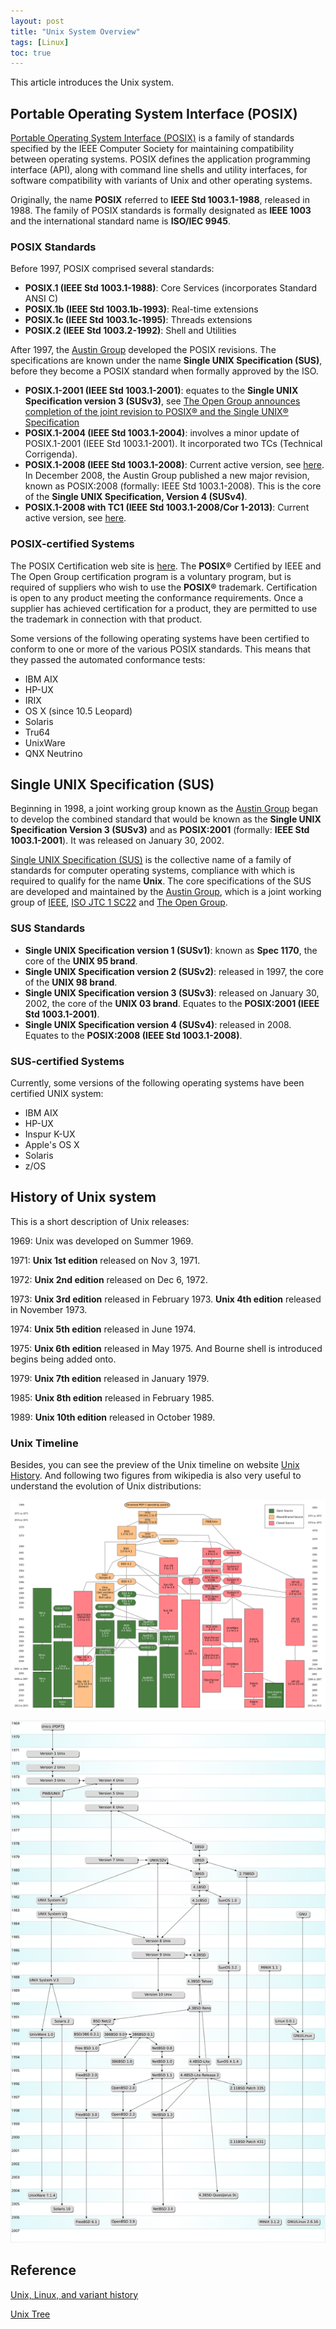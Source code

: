 ```yaml
---
layout: post
title: "Unix System Overview"
tags: [Linux]
toc: true
---
```


This article introduces the Unix system.

<!--more-->

## Portable Operating System Interface (POSIX)

[Portable Operating System Interface (POSIX)](http://standards.ieee.org/develop/wg/POSIX.html) is a family of standards specified by the IEEE Computer Society for maintaining compatibility between operating systems. POSIX defines the application programming interface (API), along with command line shells and utility interfaces, for software compatibility with variants of Unix and other operating systems.

Originally, the name **POSIX** referred to **IEEE Std 1003.1-1988**, released in 1988. The family of POSIX standards is formally designated as **IEEE 1003** and the international standard name is **ISO/IEC 9945**.

### POSIX Standards

Before 1997, POSIX comprised several standards:

* **POSIX.1 (IEEE Std 1003.1-1988)**: Core Services (incorporates Standard ANSI C)
* **POSIX.1b (IEEE Std 1003.1b-1993)**: Real-time extensions
* **POSIX.1c (IEEE Std 1003.1c-1995)**: Threads extensions
* **POSIX.2 (IEEE Std 1003.2-1992)**: Shell and Utilities

After 1997, the [Austin Group](http://www.opengroup.org/austin/) developed the POSIX revisions. The specifications are known under the name **Single UNIX Specification (SUS)**, before they become a POSIX standard when formally approved by the ISO.

* **POSIX.1-2001 (IEEE Std 1003.1-2001)**: equates to the **Single UNIX Specification version 3 (SUSv3)**, see [The Open Group announces completion of the joint revision to POSIX® and the Single UNIX® Specification](http://www.unix.org/version3/pr.html)
* **POSIX.1-2004 (IEEE Std 1003.1-2004)**: involves a minor update of POSIX.1-2001 (IEEE Std 1003.1-2001). It incorporated two TCs (Technical Corrigenda).
* **POSIX.1-2008 (IEEE Std 1003.1-2008)**: Current active version, see [here](http://standards.ieee.org/findstds/standard/1003.1-2008.html). In December 2008, the Austin Group published a new major revision, known as POSIX:2008 (formally: IEEE Std 1003.1-2008). This is the core of the **Single UNIX Specification, Version 4 (SUSv4)**.
* **POSIX.1-2008 with TC1 (IEEE Std 1003.1-2008/Cor 1-2013)**: Current active version, see [here](http://standards.ieee.org/findstds/standard/1003.1-2008-Cor_1-2013.html).

### POSIX-certified Systems

The POSIX Certification web site is [here](http://get.posixcertified.ieee.org/). The **POSIX®** Certified by IEEE and The Open Group certification program is a voluntary program, but is required of suppliers who wish to use the **POSIX®** trademark. Certification is open to any product meeting the conformance requirements. Once a supplier has achieved certification for a product, they are permitted to use the trademark in connection with that product.

Some versions of the following operating systems have been certified to conform to one or more of the various POSIX standards. This means that they passed the automated conformance tests:

* IBM AIX
* HP-UX
* IRIX
* OS X (since 10.5 Leopard)
* Solaris
* Tru64
* UnixWare
* QNX Neutrino

## Single UNIX Specification (SUS)

Beginning in 1998, a joint working group known as the [Austin Group](http://www.opengroup.org/austin/) began to develop the combined standard that would be known as the **Single UNIX Specification Version 3 (SUSv3)** and as **POSIX:2001** (formally: **IEEE Std 1003.1-2001**). It was released on January 30, 2002.

[Single UNIX Specification (SUS)](http://www.unix.org/version4/) is the collective name of a family of standards for computer operating systems, compliance with which is required to qualify for the name **Unix**. The core specifications of the SUS are developed and maintained by the [Austin Group](http://www.opengroup.org/austin/), which is a joint working group of [IEEE](https://www.ieee.org/index.html), [ISO JTC 1 SC22](http://www.open-std.org/JTC1/SC22/) and [The Open Group](http://www.opengroup.org/).

### SUS Standards

* **Single UNIX Specification version 1 (SUSv1)**: known as **Spec 1170**, the core of the **UNIX 95 brand**.
* **Single UNIX Specification version 2 (SUSv2)**: released in 1997, the core of the **UNIX 98 brand**.
* **Single UNIX Specification version 3 (SUSv3)**: released on January 30, 2002, the core of the **UNIX 03 brand**. Equates to the **POSIX:2001 (IEEE Std 1003.1-2001)**.
* **Single UNIX Specification version 4 (SUSv4)**: released in 2008. Equates to the **POSIX:2008 (IEEE Std 1003.1-2008)**.

### SUS-certified Systems

Currently, some versions of the following operating systems have been certified UNIX system:

* IBM AIX
* HP-UX
* Inspur K-UX
* Apple's OS X
* Solaris
* z/OS

## History of Unix system

This is a short description of Unix releases:

1969: Unix was developed on Summer 1969.

1971: **Unix 1st edition** released on Nov 3, 1971.

1972: **Unix 2nd edition** released on Dec 6, 1972.

1973: **Unix 3rd edition** released in February 1973. **Unix 4th edition** released in November 1973.

1974: **Unix 5th edition** released in June 1974.

1975: **Unix 6th edition** released in May 1975. And Bourne shell is introduced begins being added onto.

1979: **Unix 7th edition** released in January 1979.

1985: **Unix 8th edition** released in February 1985.

1989: **Unix 10th edition** released in October 1989.

### Unix Timeline

Besides, you can see the preview of the Unix timeline on website [Unix History](http://www.levenez.com/unix/). And following two figures from wikipedia is also very useful to understand the evolution of Unix distributions:

![Unix history](/assets/unix-history.png)

![Unix history](/assets/unix-history.svg)

## Reference

[Unix, Linux, and variant history](http://www.computerhope.com/history/unix.htm)

[Unix Tree](http://minnie.tuhs.org/cgi-bin/utree.pl)
